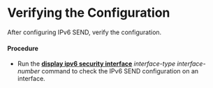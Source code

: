 Verifying the Configuration
===========================

After configuring IPv6 SEND, verify the configuration.

#### Procedure

* Run the [**display ipv6 security interface**](cmdqueryname=display+ipv6+security+interface) *interface-type* *interface-number* command to check the IPv6 SEND configuration on an interface.